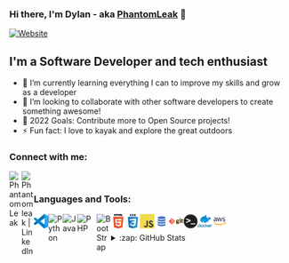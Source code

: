 ### Hi there, I'm Dylan - aka [PhantomLeak][website] 👋

[![Website](https://img.shields.io/website?label=dylanstocking.com&style=for-the-badge&url=https%3A%2F%2Fdylanstocking.com)](https://dylanstocking.com)

## I'm a Software Developer and tech enthusiast

- 🌱 I’m currently learning everything I can to improve my skills and grow as a developer
- 👯 I’m looking to collaborate with other software developers to create something awesome!
- 🥅 2022 Goals: Contribute more to Open Source projects!
- ⚡ Fun fact: I love to kayak and explore the great outdoors

### Connect with me:

[<img align="left" alt="PhantomLeak" width="22px" src="https://api.iconify.design/oi/globe.svg?color=blue" />][website]
[<img align="left" alt="Phantomleak | LinkedIn" width="22px" src="https://api.iconify.design/logos/linkedin-icon.svg?color=blue" />][linkedin]

<br />

### Languages and Tools:

<img align="left" alt="Visual Studio Code" width="26px" src="https://raw.githubusercontent.com/github/explore/80688e429a7d4ef2fca1e82350fe8e3517d3494d/topics/visual-studio-code/visual-studio-code.png" />
<img align="left" alt="Python" width="26px" src="https://raw.githubusercontent.com/jmnote/z-icons/ecc35bf91df739a9ffbad03eae3944ff9b7d3811/svg/python.svg"/>
<img align="left" alt="Java" width="26px" src="https://raw.githubusercontent.com/jmnote/z-icons/ecc35bf91df739a9ffbad03eae3944ff9b7d3811/svg/java.svg"/>
<img align="left" alt="PHP" width="35px" src="https://api.iconify.design/vscode-icons/file-type-php2.svg?color=blue"/>
<img align="left" alt="BootStrap" width="26px" src="https://raw.githubusercontent.com/jmnote/z-icons/ecc35bf91df739a9ffbad03eae3944ff9b7d3811/svg/bootstrap.svg"/>
<img align="left" alt="HTML5" width="26px" src="https://raw.githubusercontent.com/github/explore/80688e429a7d4ef2fca1e82350fe8e3517d3494d/topics/html/html.png" />
<img align="left" alt="CSS3" width="26px" src="https://raw.githubusercontent.com/github/explore/80688e429a7d4ef2fca1e82350fe8e3517d3494d/topics/css/css.png" />
<img align="left" alt="JavaScript" width="26px" src="https://raw.githubusercontent.com/github/explore/80688e429a7d4ef2fca1e82350fe8e3517d3494d/topics/javascript/javascript.png" />
<img align="left" alt="SQL" width="26px" src="https://raw.githubusercontent.com/github/explore/80688e429a7d4ef2fca1e82350fe8e3517d3494d/topics/sql/sql.png" />
<img align="left" alt="Git" width="26px" src="https://raw.githubusercontent.com/github/explore/80688e429a7d4ef2fca1e82350fe8e3517d3494d/topics/git/git.png" />
<img align="left" alt="Terminal" width="26px" src="https://raw.githubusercontent.com/github/explore/80688e429a7d4ef2fca1e82350fe8e3517d3494d/topics/terminal/terminal.png" />
<img align="left" alt="Docker" width="26px" src="https://raw.githubusercontent.com/github/explore/80688e429a7d4ef2fca1e82350fe8e3517d3494d/topics/docker/docker.png"/>
<img align="left" alt="aws" width="26px" src="https://raw.githubusercontent.com/github/explore/80688e429a7d4ef2fca1e82350fe8e3517d3494d/topics/aws/aws.png"/> 
<br/><br/>

<details>
  <summary>:zap: GitHub Stats</summary>

  [![PhantomLeaks GitHub stats](https://github-readme-stats.vercel.app/api?username=PhantomLeak)](https://github.com/phantomleak/github-readme-stats)

</details>

[website]: https://www.dylanstocking.com/
[linkedin]: https://www.linkedin.com/in/dylan-stocking-71985b19a/
